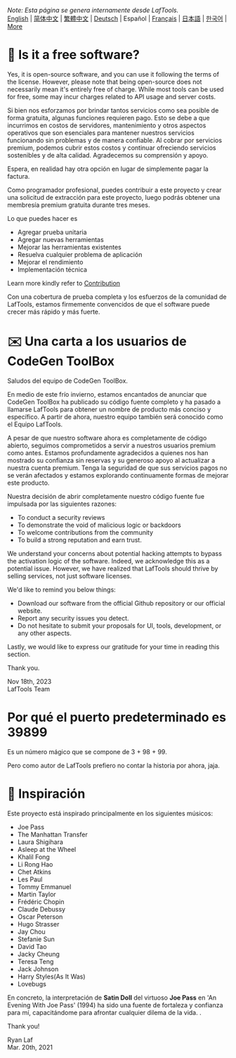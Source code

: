 <i>Note: Esta página se genera internamente desde LafTools.</i> <br/> [English](/docs/en_US/FAQ.md)  |  [简体中文](/docs/zh_CN/FAQ.md)  |  [繁體中文](/docs/zh_HK/FAQ.md)  |  [Deutsch](/docs/de/FAQ.md)  |  Español  |  [Français](/docs/fr/FAQ.md)  |  [日本語](/docs/ja/FAQ.md)  |  [한국어](/docs/ko/FAQ.md) | [More](/docs/) <br/>

# 🙋 Is it a free software?

Yes, it is open-source software, and you can use it following the terms of the license. However, please note that being open-source does not necessarily mean it's entirely free of charge. While most tools can be used for free, some may incur charges related to API usage and server costs.

Si bien nos esforzamos por brindar tantos servicios como sea posible de forma gratuita, algunas funciones requieren pago. Esto se debe a que incurrimos en costos de servidores, mantenimiento y otros aspectos operativos que son esenciales para mantener nuestros servicios funcionando sin problemas y de manera confiable. Al cobrar por servicios premium, podemos cubrir estos costos y continuar ofreciendo servicios sostenibles y de alta calidad. Agradecemos su comprensión y apoyo.

Espera, en realidad hay otra opción en lugar de simplemente pagar la factura.

Como programador profesional, puedes contribuir a este proyecto y crear una solicitud de extracción para este proyecto, luego podrás obtener una membresía premium gratuita durante tres meses.

Lo que puedes hacer es

- Agregar prueba unitaria
- Agregar nuevas herramientas
- Mejorar las herramientas existentes
- Resuelva cualquier problema de aplicación
- Mejorar el rendimiento
- Implementación técnica

Learn more kindly refer to [Contribution](CONTRIBUTION.md)

Con una cobertura de prueba completa y los esfuerzos de la comunidad de LafTools, estamos firmemente convencidos de que el software puede crecer más rápido y más fuerte.

# ✉️ Una carta a los usuarios de CodeGen ToolBox

Saludos del equipo de CodeGen ToolBox.

En medio de este frío invierno, estamos encantados de anunciar que CodeGen ToolBox ha publicado su código fuente completo y ha pasado a llamarse LafTools para obtener un nombre de producto más conciso y específico. A partir de ahora, nuestro equipo también será conocido como el Equipo LafTools.

A pesar de que nuestro software ahora es completamente de código abierto, seguimos comprometidos a servir a nuestros usuarios premium como antes. Estamos profundamente agradecidos a quienes nos han mostrado su confianza sin reservas y su generoso apoyo al actualizar a nuestra cuenta premium. Tenga la seguridad de que sus servicios pagos no se verán afectados y estamos explorando continuamente formas de mejorar este producto.

Nuestra decisión de abrir completamente nuestro código fuente fue impulsada por las siguientes razones:

- To conduct a security reviews
- To demonstrate the void of malicious logic or backdoors
- To welcome contributions from the community
- To build a strong reputation and earn trust.

We understand your concerns about potential hacking attempts to bypass the activation logic of the software. Indeed, we acknowledge this as a potential issue. However, we have realized that LafTools should thrive by selling services, not just software licenses.

We'd like to remind you below things:

- Download our software from the official Github repository or our official website.
- Report any security issues you detect.
- Do not hesitate to submit your proposals for UI, tools, development, or any other aspects.

Lastly, we would like to express our gratitude for your time in reading this section.

Thank you.

Nov 18th, 2023  
LafTools Team

# Por qué el puerto predeterminado es 39899

Es un número mágico que se compone de 3 + 98 + 99.

Pero como autor de LafTools prefiero no contar la historia por ahora, jaja.

# 🎷 Inspiración

Este proyecto está inspirado principalmente en los siguientes músicos:

- Joe Pass
- The Manhattan Transfer
- Laura Shigihara
- Asleep at the Wheel
- Khalil Fong
- Li Rong Hao
- Chet Atkins
- Les Paul
- Tommy Emmanuel
- Martin Taylor
- Frédéric Chopin
- Claude Debussy
- Oscar Peterson
- Hugo Strasser
- Jay Chou
- Stefanie Sun
- David Tao
- Jacky Cheung
- Teresa Teng
- Jack Johnson
- Harry Styles(As It Was)
- Lovebugs

En concreto, la interpretación de **Satin Doll** del virtuoso **Joe Pass** en 'An Evening With Joe Pass' (1994) ha sido una fuente de fortaleza y confianza para mí, capacitándome para afrontar cualquier dilema de la vida. .

Thank you!

Ryan Laf  
Mar. 20th, 2021
